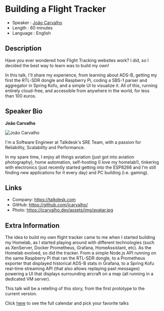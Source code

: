 Building a Flight Tracker
=================================================

* Speaker   : [João Carvalho](https://pixels.camp/jcarvalho)
* Length    : 60 minutes
* Language  : English

Description
-----------

Have you ever wondered how Flight Tracking websites work? I did, so I decided the
best way to learn was to build my own!

In this talk, I'll share my experience, from learning about ADS-B, getting my first
the RTL-SDR dongle and Raspberry Pi, coding a SBS-1 parser and aggregator in
Spring Kofu, and a simple UI to visualize it. All of this, running entirely cloud-free,
and accessible from anywhere in the world, for less than 100 euros.

Speaker Bio
-----------

**João Carvalho**

![João Carvalho](https://avatars3.githubusercontent.com/u/849596?v=4)

I'm a Software Engineer at Talkdesk's SRE Team, with a passion for Reliability,
Scalability and Performance.

In my spare time, I enjoy all things aviation (just got into aviation photography),
home automation, self-hosting (I love my homelab!), tinkering with electronics
(just recently started getting into the ESP8266 and I'm still finding new applications
for it every day) and PC building (i.e. gaming).

Links
-----

* Company: https://talkdesk.com
* GitHub: https://github.com/jcarvalho/
* Photo: https://jcarvalho.dev/assets/img/avatar.jpg

Extra Information
-----------------

The idea to build my own flight tracker came to me when I started building my Homelab,
as I started playing around with different technologies (such as XenServer, Docker
Prometheus, Grafana, HomeAssistant, etc). As the Homelab evolved, so did the tracker.
From a simple Node.js API running on the same Raspberry Pi that ran the RTL-SDR dongle,
to a Prometheus exporter that displayed historical ADS-B stats in Grafana, to a Spring
Kofu real-time streaming API (that also allows replaying past messages) powering a UI
that displays surrounding aircraft on a map (all running in a dedicated VM server).

This talk will be a retelling of this story, from the first prototype to the
current version.

Click [here][1] to see the full calendar and pick your favorite talks

[1]: https://pixels.camp/schedule/
